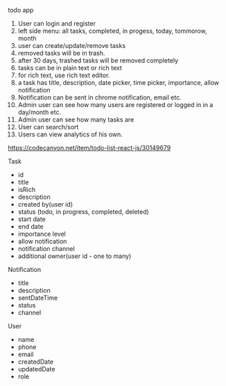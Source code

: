 todo app
1. User can login and register
2. left side menu: all tasks, completed, in progess, today, tommorow, month
3. user can create/update/remove tasks
4. removed tasks will be in trash.
5. after 30 days, trashed tasks will be removed completely
6. tasks can be in plain text or rich text
7. for rich text, use rich text editor.
8. a task has title, description, date picker, time picker, importance, allow notification
9. Notification can be sent in chrome notification, email etc.
10. Admin user can see how many users are registered or logged in in a day/month etc.
11. Admin user can see how many tasks are
12. User can search/sort
13. Users can view analytics of his own.

https://codecanyon.net/item/todo-list-react-js/30149679

Task
* id
* title
* isRich
* description
* created by(user id)
* status (todo, in progress, completed, deleted)
* start date
* end date
* importance level
* allow notification
* notification channel
*  additional owner(user id - one to many)

Notification
* title
* description
* sentDateTime
* status
* channel

User
* name
* phone
* email
* createdDate
* updatedDate
* role
